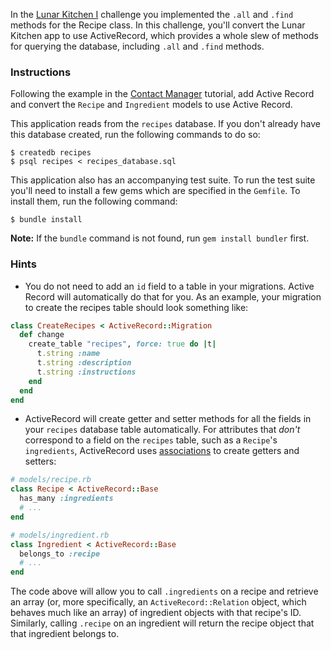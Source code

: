 In the [Lunar Kitchen I][lunar-kitchen-i] challenge you implemented the `.all` and `.find` methods for the Recipe class. In this challenge, you'll convert the Lunar Kitchen app to use ActiveRecord, which provides a whole slew of methods for querying the database, including `.all` and `.find` methods.

### Instructions

Following the example in the [Contact Manager][contact-manager] tutorial, add Active Record and convert the `Recipe` and `Ingredient` models to use Active Record.

This application reads from the `recipes` database. If you don't already have this database created, run the following commands to do so:

```no-highlight
$ createdb recipes
$ psql recipes < recipes_database.sql
```

This application also has an accompanying test suite. To run the test suite you'll need to install a few gems which are specified in the `Gemfile`. To install them, run the following command:

```no-highlight
$ bundle install
```

**Note:** If the `bundle` command is not found, run `gem install bundler` first.

### Hints

* You do not need to add an `id` field to a table in your migrations.  Active Record will automatically do that for you. As an example, your migration to create the recipes table should look something like:

```ruby
class CreateRecipes < ActiveRecord::Migration
  def change
    create_table "recipes", force: true do |t|
      t.string :name
      t.string :description
      t.string :instructions
    end
  end
end
```

* ActiveRecord will create getter and setter methods for all the fields in your `recipes` database table automatically.  For attributes that *don't* correspond to a field on the `recipes` table, such as a `Recipe`'s `ingredients`, ActiveRecord uses [associations][associations] to create getters and setters:

```ruby
# models/recipe.rb
class Recipe < ActiveRecord::Base
  has_many :ingredients
  # ...
end

# models/ingredient.rb
class Ingredient < ActiveRecord::Base
  belongs_to :recipe
  # ...
end
```

The code above will allow you to call `.ingredients` on a recipe and retrieve an array (or, more specifically, an `ActiveRecord::Relation` object, which behaves much like an array) of ingredient objects with that recipe's ID. Similarly, calling `.recipe` on an ingredient will return the recipe object that that ingredient belongs to.

[lunar-kitchen-i]: /lessons/sinatra-lunar-kitchen
[contact-manager]: /lessons/contact-manager
[associations]: http://guides.rubyonrails.org/association_basics.html
